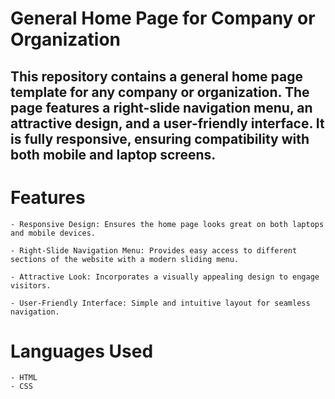 # General Home Page for Company or Organization
## This repository contains a general home page template for any company or organization. The page features a right-slide navigation menu, an attractive design, and a user-friendly interface. It is fully responsive, ensuring compatibility with both mobile and laptop screens.
# Features
```
- Responsive Design: Ensures the home page looks great on both laptops and mobile devices.

- Right-Slide Navigation Menu: Provides easy access to different sections of the website with a modern sliding menu.

- Attractive Look: Incorporates a visually appealing design to engage visitors.

- User-Friendly Interface: Simple and intuitive layout for seamless navigation.
```
# Languages Used
```
- HTML
- CSS
```
